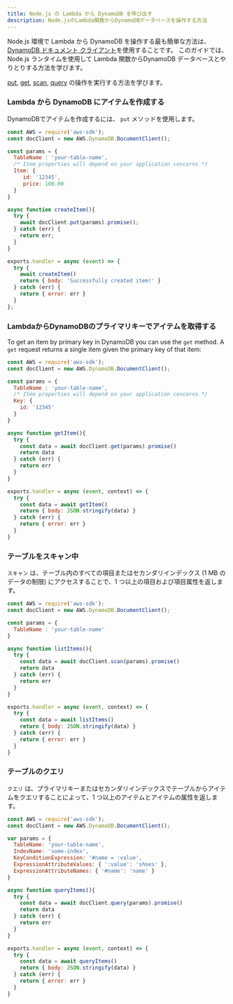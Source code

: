 ```yaml
---
title: Node.js の Lambda から DynamoDB を呼び出す
description: Node.jsのLambda関数からDynamoDBデータベースを操作する方法
---
```


Node.js 環境で Lambda から DynamoDB を操作する最も簡単な方法は、 [DynamoDB ドキュメント クライアント](https://docs.aws.amazon.com/AWSJavaScriptSDK/latest/AWS/DynamoDB/DocumentClient.html)を使用することです。 このガイドでは、Node.js ランタイムを使用して Lambda 関数からDynamoDB データベースとやりとりする方法を学びます。

[put](https://docs.aws.amazon.com/AWSJavaScriptSDK/latest/AWS/DynamoDB/DocumentClient.html#put-property), [get](https://docs.aws.amazon.com/AWSJavaScriptSDK/latest/AWS/DynamoDB/DocumentClient.html#get-property), [scan](https://docs.aws.amazon.com/AWSJavaScriptSDK/latest/AWS/DynamoDB/DocumentClient.html#scan-property), [query](https://docs.aws.amazon.com/AWSJavaScriptSDK/latest/AWS/DynamoDB/DocumentClient.html#query-property) の操作を実行する方法を学びます。

### Lambda から DynamoDB にアイテムを作成する

DynamoDBでアイテムを作成するには、 `put` メソッドを使用します。

```js
const AWS = require('aws-sdk');
const docClient = new AWS.DynamoDB.DocumentClient();

const params = {
  TableName : 'your-table-name',
  /* Item properties will depend on your application concerns */
  Item: {
     id: '12345',
     price: 100.00
  }
}

async function createItem(){
  try {
    await docClient.put(params).promise();
  } catch (err) {
    return err;
  }
}

exports.handler = async (event) => {
  try {
    await createItem()
    return { body: 'Successfully created item!' }
  } catch (err) {
    return { error: err }
  }
};
```

### LambdaからDynamoDBのプライマリキーでアイテムを取得する

To get an item by primary key in DynamoDB you can use the `get` method. A `get` request returns a single item given the primary key of that item:

```js
const AWS = require('aws-sdk');
const docClient = new AWS.DynamoDB.DocumentClient();

const params = {
  TableName : 'your-table-name',
  /* Item properties will depend on your application concerns */
  Key: {
    id: '12345'
  }
}

async function getItem(){
  try {
    const data = await docClient.get(params).promise()
    return data
  } catch (err) {
    return err
  }
}

exports.handler = async (event, context) => {
  try {
    const data = await getItem()
    return { body: JSON.stringify(data) }
  } catch (err) {
    return { error: err }
  }
}
```

### テーブルをスキャン中

`スキャン` は、テーブル内のすべての項目またはセカンダリインデックス (1 MB のデータの制限) にアクセスすることで、1 つ以上の項目および項目属性を返します。

```js
const AWS = require('aws-sdk');
const docClient = new AWS.DynamoDB.DocumentClient();

const params = {
  TableName : 'your-table-name'
}

async function listItems(){
  try {
    const data = await docClient.scan(params).promise()
    return data
  } catch (err) {
    return err
  }
}

exports.handler = async (event, context) => {
  try {
    const data = await listItems()
    return { body: JSON.stringify(data) }
  } catch (err) {
    return { error: err }
  }
}
```

### テーブルのクエリ

`クエリ` は、プライマリキーまたはセカンダリインデックスでテーブルからアイテムをクエリすることによって、1 つ以上のアイテムとアイテムの属性を返します。

```js
const AWS = require('aws-sdk');
const docClient = new AWS.DynamoDB.DocumentClient();

var params = {
  TableName: 'your-table-name',
  IndexName: 'some-index',
  KeyConditionExpression: '#name = :value',
  ExpressionAttributeValues: { ':value': 'shoes' },
  ExpressionAttributeNames: { '#name': 'name' }
}

async function queryItems(){
  try {
    const data = await docClient.query(params).promise()
    return data
  } catch (err) {
    return err
  }
}

exports.handler = async (event, context) => {
  try {
    const data = await queryItems()
    return { body: JSON.stringify(data) }
  } catch (err) {
    return { error: err }
  }
}
```